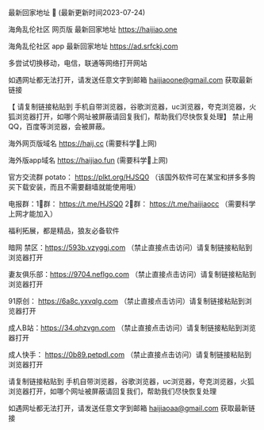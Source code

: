  最新回家地址 👋 (最新更新时间2023-07-24)

海角乱伦社区 网页版 最新回家地址  https://haijiao.one

海角乱伦社区 app 最新回家地址 https://ad.srfckj.com

多尝试切换移动，电信，联通等网络打开网站

如遇网址都无法打开，请发送任意文字到邮箱  haijiaoone@gmail.com  获取最新链接

【 请复制链接粘贴到 手机自带浏览器，谷歌浏览器，uc浏览器，夸克浏览器，火狐浏览器打开，如哪个网址被屏蔽请回复我们，帮助我们尽快恢复处理】
禁止用QQ，百度等浏览器，会被屏蔽。

海外网页版域名  https://haij.cc   (需要科学🔬上网)

海外版app域名  https://haijiao.fun  (需要科学🔬上网)

官方交流群   potato： https://plkt.org/HJSQ0 （该国外软件可在某宝和拼多多购买下载安装，而且不需要翻墙就能使用哦）

电报群：1⃣️群：  https://t.me/HJSQ0    2⃣️群： https://t.me/haijiaocc  （需要科学上网才能加入）


福利拓展，都是精品，狼友必备软件

暗网 禁区：https://593b.vzyggj.com （禁止直接点击访问）请复制链接粘贴到浏览器打开

妻友俱乐部：https://9704.neflgo.com （禁止直接点击访问）请复制链接粘贴到浏览器打开

91原创：   https://6a8c.yxvqlg.com （禁止直接点击访问）请复制链接粘贴到浏览器打开

成人B站：https://34.qhzvgn.com （禁止直接点击访问）请复制链接粘贴到浏览器打开

成人快手： https://0b89.petpdl.com （禁止直接点击访问）请复制链接粘贴到浏览器打开

请复制链接粘贴到 手机自带浏览器，谷歌浏览器，uc浏览器，夸克浏览器，火狐浏览器打开，如哪个网址被屏蔽请回复我们，帮助我们尽快恢复处理

如遇网址都无法打开，请发送任意文字到邮箱   haijiaoaa@gmail.com   获取最新链接
